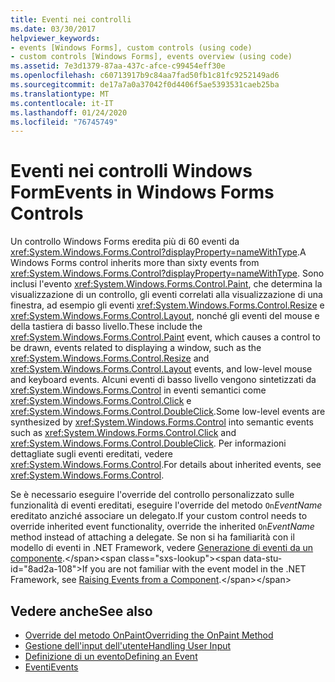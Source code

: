 ```yaml
---
title: Eventi nei controlli
ms.date: 03/30/2017
helpviewer_keywords:
- events [Windows Forms], custom controls (using code)
- custom controls [Windows Forms], events overview (using code)
ms.assetid: 7e3d1379-87aa-437c-afce-c99454eff30e
ms.openlocfilehash: c60713917b9c84aa7fad50fb1c81fc9252149ad6
ms.sourcegitcommit: de17a7a0a37042f0d4406f5ae5393531caeb25ba
ms.translationtype: MT
ms.contentlocale: it-IT
ms.lasthandoff: 01/24/2020
ms.locfileid: "76745749"
---
```

# <a name="events-in-windows-forms-controls"></a><span data-ttu-id="8ad2a-102">Eventi nei controlli Windows Form</span><span class="sxs-lookup"><span data-stu-id="8ad2a-102">Events in Windows Forms Controls</span></span>
<span data-ttu-id="8ad2a-103">Un controllo Windows Forms eredita più di 60 eventi da <xref:System.Windows.Forms.Control?displayProperty=nameWithType>.</span><span class="sxs-lookup"><span data-stu-id="8ad2a-103">A Windows Forms control inherits more than sixty events from <xref:System.Windows.Forms.Control?displayProperty=nameWithType>.</span></span> <span data-ttu-id="8ad2a-104">Sono inclusi l'evento <xref:System.Windows.Forms.Control.Paint>, che determina la visualizzazione di un controllo, gli eventi correlati alla visualizzazione di una finestra, ad esempio gli eventi <xref:System.Windows.Forms.Control.Resize> e <xref:System.Windows.Forms.Control.Layout>, nonché gli eventi del mouse e della tastiera di basso livello.</span><span class="sxs-lookup"><span data-stu-id="8ad2a-104">These include the <xref:System.Windows.Forms.Control.Paint> event, which causes a control to be drawn, events related to displaying a window, such as the <xref:System.Windows.Forms.Control.Resize> and <xref:System.Windows.Forms.Control.Layout> events, and low-level mouse and keyboard events.</span></span> <span data-ttu-id="8ad2a-105">Alcuni eventi di basso livello vengono sintetizzati da <xref:System.Windows.Forms.Control> in eventi semantici come <xref:System.Windows.Forms.Control.Click> e <xref:System.Windows.Forms.Control.DoubleClick>.</span><span class="sxs-lookup"><span data-stu-id="8ad2a-105">Some low-level events are synthesized by <xref:System.Windows.Forms.Control> into semantic events such as <xref:System.Windows.Forms.Control.Click> and <xref:System.Windows.Forms.Control.DoubleClick>.</span></span> <span data-ttu-id="8ad2a-106">Per informazioni dettagliate sugli eventi ereditati, vedere <xref:System.Windows.Forms.Control>.</span><span class="sxs-lookup"><span data-stu-id="8ad2a-106">For details about inherited events, see <xref:System.Windows.Forms.Control>.</span></span>  
  
 <span data-ttu-id="8ad2a-107">Se è necessario eseguire l'override del controllo personalizzato sulle funzionalità di eventi ereditati, eseguire l'override del metodo `On`*EventName* ereditato anziché associare un delegato.</span><span class="sxs-lookup"><span data-stu-id="8ad2a-107">If your custom control needs to override inherited event functionality, override the inherited `On`*EventName* method instead of attaching a delegate.</span></span> <span data-ttu-id="8ad2a-108">Se non si ha familiarità con il modello di eventi in .NET Framework, vedere [Generazione di eventi da un componente](https://docs.microsoft.com/previous-versions/visualstudio/visual-studio-2013/sh2e3k5z(v=vs.120)).</span><span class="sxs-lookup"><span data-stu-id="8ad2a-108">If you are not familiar with the event model in the .NET Framework, see [Raising Events from a Component](https://docs.microsoft.com/previous-versions/visualstudio/visual-studio-2013/sh2e3k5z(v=vs.120)).</span></span>  
  
## <a name="see-also"></a><span data-ttu-id="8ad2a-109">Vedere anche</span><span class="sxs-lookup"><span data-stu-id="8ad2a-109">See also</span></span>

- [<span data-ttu-id="8ad2a-110">Override del metodo OnPaint</span><span class="sxs-lookup"><span data-stu-id="8ad2a-110">Overriding the OnPaint Method</span></span>](overriding-the-onpaint-method.md)
- [<span data-ttu-id="8ad2a-111">Gestione dell'input dell'utente</span><span class="sxs-lookup"><span data-stu-id="8ad2a-111">Handling User Input</span></span>](handling-user-input.md)
- [<span data-ttu-id="8ad2a-112">Definizione di un evento</span><span class="sxs-lookup"><span data-stu-id="8ad2a-112">Defining an Event</span></span>](defining-an-event-in-windows-forms-controls.md)
- [<span data-ttu-id="8ad2a-113">Eventi</span><span class="sxs-lookup"><span data-stu-id="8ad2a-113">Events</span></span>](../../../standard/events/index.md)
